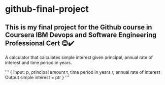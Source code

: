 # github-final-project
## This is my final project for the Github course in Coursera IBM Devops and Software Engineering Professional Cert 😊✔️

A calculator that calculates simple interest given principal, annual rate of interest and time period in years.

'''
{
Input:
   p, principal amount
   t, time period in years
   r, annual rate of interest
Output
   simple interest = p*t*r
}
'''
